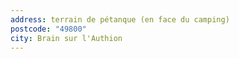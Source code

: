 ```yaml
---
address: terrain de pétanque (en face du camping)
postcode: "49800"
city: Brain sur l'Authion
---
```

